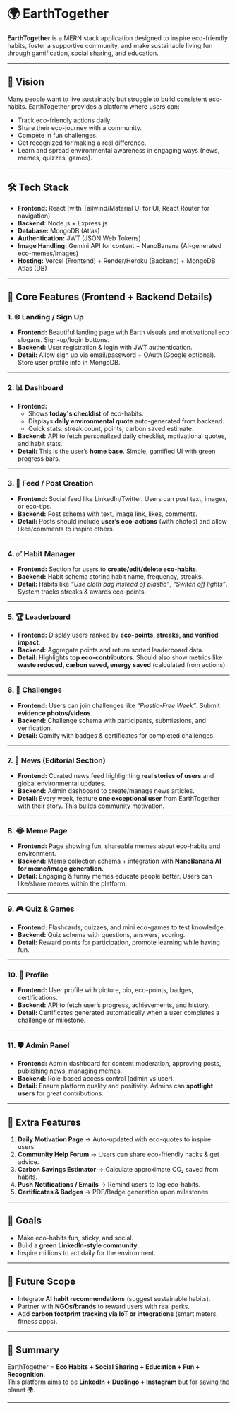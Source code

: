 # 🌍 EarthTogether

**EarthTogether** is a MERN stack application designed to inspire eco-friendly habits, foster a supportive community, and make sustainable living fun through gamification, social sharing, and education.

---

## 🚀 Vision
Many people want to live sustainably but struggle to build consistent eco-habits. EarthTogether provides a platform where users can:
- Track eco-friendly actions daily.
- Share their eco-journey with a community.
- Compete in fun challenges.
- Get recognized for making a real difference.
- Learn and spread environmental awareness in engaging ways (news, memes, quizzes, games).

---

## 🛠️ Tech Stack
- **Frontend:** React (with Tailwind/Material UI for UI, React Router for navigation)
- **Backend:** Node.js + Express.js
- **Database:** MongoDB (Atlas)
- **Authentication:** JWT (JSON Web Tokens)
- **Image Handling:** Gemini API for content + NanoBanana (AI-generated eco-memes/images)
- **Hosting:** Vercel (Frontend) + Render/Heroku (Backend) + MongoDB Atlas (DB)

---

## 📱 Core Features (Frontend + Backend Details)

### 1. 🌐 Landing / Sign Up
- **Frontend:** Beautiful landing page with Earth visuals and motivational eco slogans. Sign-up/login buttons.
- **Backend:** User registration & login with JWT authentication.
- **Detail:** Allow sign up via email/password + OAuth (Google optional). Store user profile info in MongoDB.

---

### 2. 📊 Dashboard
- **Frontend:** 
  - Shows **today's checklist** of eco-habits.  
  - Displays **daily environmental quote** auto-generated from backend.  
  - Quick stats: streak count, points, carbon saved estimate.  
- **Backend:** API to fetch personalized daily checklist, motivational quotes, and habit stats.  
- **Detail:** This is the user’s **home base**. Simple, gamified UI with green progress bars.

---

### 3. 📰 Feed / Post Creation
- **Frontend:** Social feed like LinkedIn/Twitter. Users can post text, images, or eco-tips.  
- **Backend:** Post schema with text, image link, likes, comments.  
- **Detail:** Posts should include **user’s eco-actions** (with photos) and allow likes/comments to inspire others.  

---

### 4. ✅ Habit Manager
- **Frontend:** Section for users to **create/edit/delete eco-habits**.  
- **Backend:** Habit schema storing habit name, frequency, streaks.  
- **Detail:** Habits like *“Use cloth bag instead of plastic”*, *“Switch off lights”*. System tracks streaks & awards eco-points.

---

### 5. 🏆 Leaderboard
- **Frontend:** Display users ranked by **eco-points, streaks, and verified impact**.  
- **Backend:** Aggregate points and return sorted leaderboard data.  
- **Detail:** Highlights **top eco-contributors**. Should also show metrics like **waste reduced, carbon saved, energy saved** (calculated from actions).

---

### 6. 🎯 Challenges
- **Frontend:** Users can join challenges like *“Plastic-Free Week”*. Submit **evidence photos/videos**.  
- **Backend:** Challenge schema with participants, submissions, and verification.  
- **Detail:** Gamify with badges & certificates for completed challenges.  

---

### 7. 📰 News (Editorial Section)
- **Frontend:** Curated news feed highlighting **real stories of users** and global environmental updates.  
- **Backend:** Admin dashboard to create/manage news articles.  
- **Detail:** Every week, feature **one exceptional user** from EarthTogether with their story. This builds community motivation.  

---

### 8. 😂 Meme Page
- **Frontend:** Page showing fun, shareable memes about eco-habits and environment.  
- **Backend:** Meme collection schema + integration with **NanoBanana AI for meme/image generation**.  
- **Detail:** Engaging & funny memes educate people better. Users can like/share memes within the platform.  

---

### 9. 🎮 Quiz & Games
- **Frontend:** Flashcards, quizzes, and mini eco-games to test knowledge.  
- **Backend:** Quiz schema with questions, answers, scoring.  
- **Detail:** Reward points for participation, promote learning while having fun.  

---

### 10. 👤 Profile
- **Frontend:** User profile with picture, bio, eco-points, badges, certifications.  
- **Backend:** API to fetch user’s progress, achievements, and history.  
- **Detail:** Certificates generated automatically when a user completes a challenge or milestone.  

---

### 11. 🛡️ Admin Panel
- **Frontend:** Admin dashboard for content moderation, approving posts, publishing news, managing memes.  
- **Backend:** Role-based access control (admin vs user).  
- **Detail:** Ensure platform quality and positivity. Admins can **spotlight users** for great contributions.  

---

## 🌟 Extra Features
1. **Daily Motivation Page** → Auto-updated with eco-quotes to inspire users.  
2. **Community Help Forum** → Users can share eco-friendly hacks & get advice.  
3. **Carbon Savings Estimator** → Calculate approximate CO₂ saved from habits.  
4. **Push Notifications / Emails** → Remind users to log eco-habits.  
5. **Certificates & Badges** → PDF/Badge generation upon milestones.  

---

## 🎯 Goals
- Make eco-habits fun, sticky, and social.  
- Build a **green LinkedIn-style community**.  
- Inspire millions to act daily for the environment.  

---

## 🔮 Future Scope
- Integrate **AI habit recommendations** (suggest sustainable habits).  
- Partner with **NGOs/brands** to reward users with real perks.  
- Add **carbon footprint tracking via IoT or integrations** (smart meters, fitness apps).  

---

## 📌 Summary
EarthTogether = **Eco Habits + Social Sharing + Education + Fun + Recognition**.  
This platform aims to be **LinkedIn + Duolingo + Instagram** but for saving the planet 🌍.  

---
